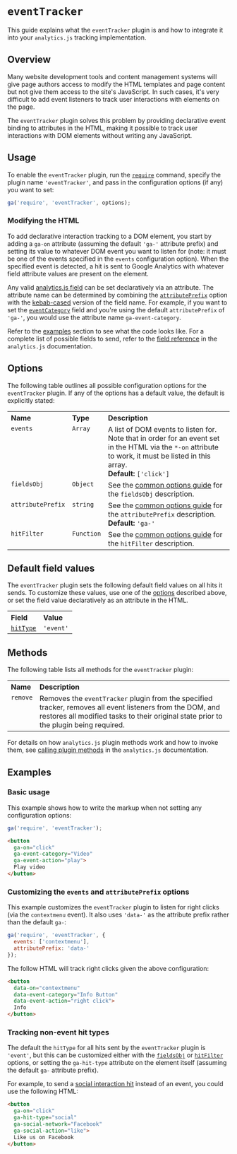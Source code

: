 # `eventTracker`

This guide explains what the `eventTracker` plugin is and how to integrate it into your `analytics.js` tracking implementation.

## Overview

Many website development tools and content management systems will give page authors access to modify the HTML templates and page content but not give them access to the site's JavaScript. In such cases, it's very difficult to add event listeners to track user interactions with elements on the page.

The `eventTracker` plugin solves this problem by providing declarative event binding to attributes in the HTML, making it possible to track user interactions with DOM elements without writing any JavaScript.

## Usage

To enable the `eventTracker` plugin, run the [`require`](https://developers.google.com/analytics/devguides/collection/analyticsjs/using-plugins) command, specify the plugin name `'eventTracker'`, and pass in the configuration options (if any) you want to set:

```js
ga('require', 'eventTracker', options);
```

### Modifying the HTML

To add declarative interaction tracking to a DOM element, you start by adding a `ga-on` attribute (assuming the default `'ga-'` attribute prefix) and setting its value to whatever DOM event you want to listen for (note: it must be one of the events specified in the `events` configuration option). When the specified event is detected, a hit is sent to Google Analytics with whatever field attribute values are present on the element.

Any valid [analytics.js field](https://developers.google.com/analytics/devguides/collection/analyticsjs/field-reference) can be set declaratively via an attribute. The attribute name can be determined by combining the [`attributePrefix`](#options) option with the [kebab-cased](https://en.wikipedia.org/wiki/Letter_case#Special_case_styles) version of the field name. For example, if you want to set the [`eventCategory`](https://developers.google.com/analytics/devguides/collection/analyticsjs/field-reference#eventCategory) field and you're using the default `attributePrefix` of `'ga-'`, you would use the attribute name `ga-event-category`.

Refer to the [examples](#examples) section to see what the code looks like. For a complete list of possible fields to send, refer to the [field reference](https://developers.google.com/analytics/devguides/collection/analyticsjs/field-reference) in the `analytics.js` documentation.

## Options

The following table outlines all possible configuration options for the `eventTracker` plugin. If any of the options has a default value, the default is explicitly stated:

<table>
  <tr valign="top">
    <th align="left">Name</th>
    <th align="left">Type</th>
    <th align="left">Description</th>
  </tr>
  <tr valign="top">
    <td><code>events</code></a></td>
    <td><code>Array</code></a></td>
    <td>
      A list of DOM events to listen for. Note that in order for an event set in the HTML via the <code>*-on</code> attribute to work, it must be listed in this array.<br>
      <strong>Default:</strong> <code>['click']</code>
    </td>
  </tr>
  <tr valign="top">
    <td><code>fieldsObj</code></a></td>
    <td><code>Object</code></a></td>
    <td>See the <a href="/docs/common-options.md#fieldsobj">common options guide</a> for the <code>fieldsObj</code> description.</td>
  </tr>
  <tr valign="top">
    <td><code>attributePrefix</code></a></td>
    <td><code>string</code></a></td>
    <td>
      See the <a href="/docs/common-options.md#attributeprefix">common options guide</a> for the <code>attributePrefix</code> description.<br>
      <strong>Default:</strong> <code>'ga-'</code>
    </td>
  </tr>
  <tr valign="top">
    <td><code>hitFilter</code></a></td>
    <td><code>Function</code></a></td>
    <td>See the <a href="/docs/common-options.md#hitfilter">common options guide</a> for the <code>hitFilter</code> description.</td>
  </tr>
</table>

## Default field values

The `eventTracker` plugin sets the following default field values on all hits it sends. To customize these values, use one of the [options](#options) described above, or set the field value declaratively as an attribute in the HTML.

<table>
  <tr valign="top">
    <th align="left">Field</th>
    <th align="left">Value</th>
  </tr>
  <tr valign="top">
    <td><a href="https://developers.google.com/analytics/devguides/collection/analyticsjs/field-reference#hitType"><code>hitType</code></a></td>
    <td><code>'event'</code></a></td>
  </tr>
</table>

## Methods

The following table lists all methods for the `eventTracker` plugin:

<table>
  <tr valign="top">
    <th align="left">Name</th>
    <th align="left">Description</th>
  </tr>
  <tr valign="top">
    <td><code>remove</code></a></td>
    <td>Removes the <code>eventTracker</code> plugin from the specified tracker, removes all event listeners from the DOM, and restores all modified tasks to their original state prior to the plugin being required.</td>
  </tr>
</table>

For details on how `analytics.js` plugin methods work and how to invoke them, see [calling plugin methods](https://developers.google.com/analytics/devguides/collection/analyticsjs/using-plugins#calling_plugin_methods) in the `analytics.js` documentation.

## Examples

### Basic usage

This example shows how to write the markup when not setting any configuration options:

```js
ga('require', 'eventTracker');
```

```html
<button
  ga-on="click"
  ga-event-category="Video"
  ga-event-action="play">
  Play video
</button>
```

### Customizing the `events` and `attributePrefix` options

This example customizes the `eventTracker` plugin to listen for right clicks (via the `contextmenu`  event). It also uses `'data-'` as the attribute prefix rather than the default `ga-`:

```js
ga('require', 'eventTracker', {
  events: ['contextmenu'],
  attributePrefix: 'data-'
});
```

The follow HTML will track right clicks given the above configuration:

```html
<button
  data-on="contextmenu"
  data-event-category="Info Button"
  data-event-action="right click">
  Info
</button>
```

### Tracking non-event hit types

The default the `hitType` for all hits sent by the `eventTracker` plugin is `'event'`, but this can be customized either with the [`fieldsObj`](/docs/common-options.md#fieldsobj) or [`hitFilter`](/docs/common-options.md#hitfilter) options, or setting the `ga-hit-type` attribute on the element itself (assuming the default `ga-` attribute prefix).

For example, to send a [social interaction hit](https://developers.google.com/analytics/devguides/collection/analyticsjs/social-interactions) instead of an event, you could use the following HTML:

```html
<button
  ga-on="click"
  ga-hit-type="social"
  ga-social-network="Facebook"
  ga-social-action="like">
  Like us on Facebook
</button>
```
